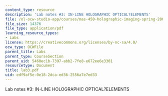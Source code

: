 ```yaml
---
content_type: resource
description: 'Lab notes #3: IN-LINE HOLOGRAPHIC OPTICAL?ELEMENTS'
file: /ol-ocw-studio-app/courses/mas-450-holographic-imaging-spring-2003/edf9af5e0e182dcaed362556a7e7ed33_lab3.pdf
file_size: 14376
file_type: application/pdf
learning_resource_types:
- Labs
license: https://creativecommons.org/licenses/by-nc-sa/4.0/
ocw_type: OCWFile
parent_title: Labs
parent_type: CourseSection
parent_uid: 5460ec1b-7397-abb2-7fe8-e672ee6e3301
resourcetype: Document
title: lab3.pdf
uid: edf9af5e-0e18-2dca-ed36-2556a7e7ed33
---
```

Lab notes #3: IN-LINE HOLOGRAPHIC OPTICAL?ELEMENTS